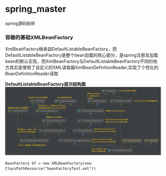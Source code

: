 # spring_master
spring源码剖析

####   
  

### 容器的基础XMLBeanFactory  

  XmlBeanFactory继承自DefaultListableBeanFactory，而DefaultListableBeanFactory是整个bean加载的核心部分，是spring注册及加载bean的默认实现，而XmlBeanFactory与DefaultListableBeanFactory不同的地方其实是使用了自定义的XML读取器XmlBeanDefinitionReader,实现了个性化的BeanDefinitionReader读取  
  
**DefaultListableBeanFactory层次结构图**
![DefaultListableBeanFactory层次结构图](https://github.com/momokanni/spring_master/blob/master/UML_img/DefaultListableBeanFactory.png)  

`BeanFactory bf = new XMLBeanFactory(new ClassPathResource("beanFactoryTest.xml"))`  

